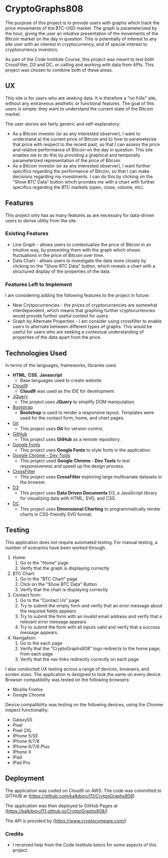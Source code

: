 
# CryptoGraphs808

The purpose of this project is to provide users with graphs which track the price movements of the BTC-USD market. The graph is parameterized by the hour, giving the user an intuitive presentation of the movements of the Bitcoin market on the day in question. This is potentially of interest to any site user with an interest in cryptocurrency, and of special interest to cryptocurrency investors. 

As part of the Code Institute Course, this project was meant to test both CrossFilter, D3 and DC, or calling and working with data from APIs. This project was chosen to combine both of these areas. 
 
## UX
 
This site is for users who are seeking data. It is therefore a "no frills" site, without any extraneous aesthetic or functional features. The goal of this users is simple: they want to understand the current state of the Bitcoin market. 

The user stories are fairly generic and self-explanatory:
- As a Bitcoin investor (or as any interested observer), I want to understand a) the current price of Bitcoin and b) how to parameterize that price with respect to the recent past, so that I can assess the price and relative performance of Bitcoin on the day in question. This site enables me to do this by providing a graphical and temporally parameterized representation of the price of Bitcoin.
- As a Bitcoin investor  (or as any interested observer), I want further specifics regarding the performance of Bitcoin, so that I can make decisions regarding my investments. I can do this by clicking on the "Show BTC Data" button whcih provides me with a chart with further specifics regarding the BTC markets (open, close, volume, etc). 

## Features

This project only has as many features as are necessary for data-driven users to derive utility from the site.
 
### Existing Features
- Line Graph - allows users to contextualize the price of Bitcoin in an intuitive way, by presenting them with the graph which shows fluctuations in the price of Bitcoin over time. 
- Data Chart - allows users to investigate the data more closely by clicking on the "Show BTC Data" button, which reveals a chart with a structured display of the properties of the data. 

### Features Left to Implement
I am considering adding the following features to the project in future:
- New Crytpocurrencies - the prices of cryptocurrencies are somewhat interdependent, which means that graphing further cryptocurrencies would provide further useful context for users. 
- Graph by Alternate Properties - I am consider using crossfilter to enable users to alternate between different types of graphs. This would be useful for users who are seeking a contextual understanding of properties of the data apart from the price.  

## Technologies Used

In terms of the languages, frameworks, libraries used.

- **HTML**, **CSS**, **Javascript**
  - Base languages used to create website
- [Cloud9](https://aws.amazon.com/cloud9/) 
    - **Cloud9** was used as the IDE for development.
- [JQuery](https://jquery.com)
    - The project uses **JQuery** to simplify DOM manipulation.
- [Bootstrap](http://getbootstrap.com/)
    - **Bootstrap** is used to render a responsive layout. Templates were used for the contact form, home, and chart pages. 
- [Git](https://git-scm.com)
    - This project uses **Git** for version control. 
- [GitHub](https://github.com/)
    - This project uses **GitHub** as a remote repository.
- [Google Fonts](https://fonts.google.com/)
    - This project uses **Google Fonts** to style fonts in the application.
- [Google Chrome - Dev Tools](https://www.google.com/chrome/)
    - This project used **Google Chrome - Dev Tools** to test responsiveness and speed up the design process.
- [CrossFilter](https://github.com/crossfilter/crossfilter)
    - This project uses **CrossFilter** exploring large multivariate datasets in the browser.
- [D3](https://d3js.org/)
    - This project uses **Data Driven Documents** D3, a JavaScript library for visualizing data with HTML, SVG, and CSS.
- [DC](https://dc-js.github.io/dc.js/)
    - This project uses **Dimensional Charting** to programmatically render charts in CSS-friendly SVG format.

## Testing

This application does not require automated testing. For manual testing, a number of scenarios have been worked through.


1. Home:
    1. Go to the "Home" page
    2. Verify that the graph is displaying correctly
2. BTC Chart:
    1. Go to the "BTC Chart" page
    2. Click on the "Show BTC Data" Button 
    2. Verify that the chart is displaying correctly
3. Contact form:
    1. Go to the "Contact Us" page
    2. Try to submit the empty form and verify that an error message about the required fields appears
    3. Try to submit the form with an invalid email address and verify that a relevant error message appears
    4. Try to submit the form with all inputs valid and verify that a success message appears.
4. Navigation:
    1. Go to the each page
    2. Verify that the "CryptoGraphs808" logo redirects to the home page, from each page
    3. Verify that the nav links redirectly correctly on each page

I also conducted UX testing across a range of devices, browsers, and screen sizes. The application is designed to look the same on every device. Browser compatibility was tested on the following browsers: 
- Mozilla Firefox 
- Google Chrome

Device compatibility was testing on the following devices, using the Chrome inspect functionality:
- GalaxyS5
- Pixel
- Pixel 2XL
- IPhone 5/SE
- IPhone 6/7/8
- IPhone 6/7/8 Plus
- IPhone X
- IPad
- IPad Pro

## Deployment

The application was coded on Cloud9 on AWS. The code was committed to GITHUB at (https://github.com/kalkiboru111/CrytpoGraphs808)

The application was then deployed to GitHub Pages at (https://kalkiboru111.github.io/CrytpoGraphs808/)

The API is provided by (https://www.cryptocompare.com/)

### Credits

- I received help from the Code Institute tutors for some aspects of this project.

